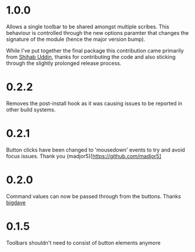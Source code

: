 # 1.0.0

Allows a single toolbar to be shared amongst multiple scribes. This behaviour is controlled through the new options paramter that changes the signature of the module (hence the major version bump).

While I've put together the final package this contribution came primarily from [Shihab Uddin](https://github.com/shihabuddin), thanks for contributing the code and also sticking through the slightly prolonged release process.

# 0.2.2

Removes the post-install hook as it was causing issues to be reported in other build systems.

# 0.2.1

Button clicks have been changed to 'mousedown' events to try and avoid focus issues. Thank you (madjor5)[https://github.com/madjor5]

# 0.2.0

Command values can now be passed through from the buttons. Thanks [bigdave](https://github.com/bigdave)

# 0.1.5

Toolbars shouldn't need to consist of button elements anymore
